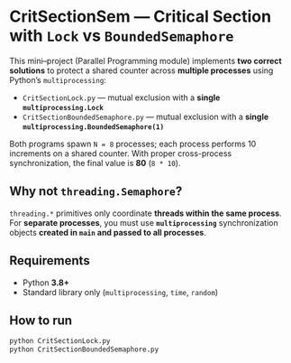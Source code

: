 # CritSectionSem — Critical Section with `Lock` vs `BoundedSemaphore`

This mini–project (Parallel Programming module) implements **two correct solutions** to protect a shared counter across **multiple processes** using Python’s `multiprocessing`:

- `CritSectionLock.py` — mutual exclusion with a **single `multiprocessing.Lock`**
- `CritSectionBoundedSemaphore.py` — mutual exclusion with a **single `multiprocessing.BoundedSemaphore(1)`**

Both programs spawn `N = 8` processes; each process performs 10 increments on a shared counter. With proper cross-process synchronization, the final value is **80** (`8 * 10`).

## Why not `threading.Semaphore`?
`threading.*` primitives only coordinate **threads within the same process**. For **separate processes**, you must use **`multiprocessing`** synchronization objects **created in `main` and passed to all processes**.

## Requirements
- Python **3.8+**
- Standard library only (`multiprocessing`, `time`, `random`)

## How to run
```bash
python CritSectionLock.py
python CritSectionBoundedSemaphore.py
